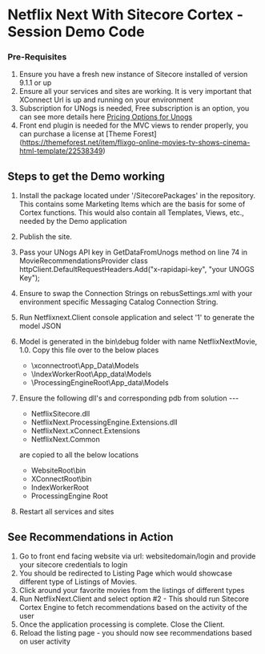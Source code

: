 # Netflix Next With Sitecore Cortex - Session Demo Code 
### Pre-Requisites 
1. Ensure you have a fresh new instance of Sitecore installed of version 9.1.1 or up 
2. Ensure all your services and sites are working.  It is very important that XConnect Url is up and running on your environment 
3. Subscription for UNogs is needed, Free subscription is an option, you can see more details here [Pricing Options for Unogs](https://rapidapi.com/unogs/api/unogs/pricing)
4. Front end plugin is needed for the MVC views to render properly, you can purchase a license at [Theme Forest] (https://themeforest.net/item/flixgo-online-movies-tv-shows-cinema-html-template/22538349)


## Steps to get the Demo working 

1. Install the package located under '/SitecorePackages' in the repository.  This contains some Marketing Items which are the basis for some of Cortex functions.  This would also contain all Templates, Views, etc., needed by the Demo application 
2. Publish the site. 
3. Pass your UNogs API key in GetDataFromUnogs method on line 74 in MovieRecommendationsProvider class  httpClient.DefaultRequestHeaders.Add("x-rapidapi-key", "your UNOGS Key");
4. Ensure to swap the Connection Strings on rebusSettings.xml with your environment specific Messaging Catalog Connection String. 
5. Run Netflixnext.Client console application and select '1' to generate the model JSON
6. Model is generated in the bin\debug folder with name NetflixNextMovie, 1.0.  Copy this file over to the below places 
   - \xconnectroot\App_Data\Models
   - \IndexWorkerRoot\App_data\Models
   - \ProcessingEngineRoot\App_data\Models
7. Ensure the following dll's and corresponding pdb from solution         ---
    - NetflixSitecore.dll
    - NetflixNext.ProcessingEngine.Extensions.dll
    - NetflixNext.xConnect.Extensions
    - NetflixNext.Common
    
    are copied to all the below locations 

   - WebsiteRoot\bin
   - XConnectRoot\bin
   - IndexWorkerRoot
   - ProcessingEngine Root
   
8. Restart all services and sites 

## See Recommendations in Action 

1. Go to front end facing website via url: websitedomain/login and provide your sitecore credentials to login 
2. You should be redirected to Listing Page which would showcase different type of Listings of Movies. 
3. Click around your favorite movies from the listings of different types 
4. Run NetflixNext.Client and select option #2 - This should run Sitecore Cortex Engine to fetch recommendations based on the activity of the user 
5. Once the application processing is complete.  Close the Client.
6. Reload the listing page - you should now see recommendations based on user activity


